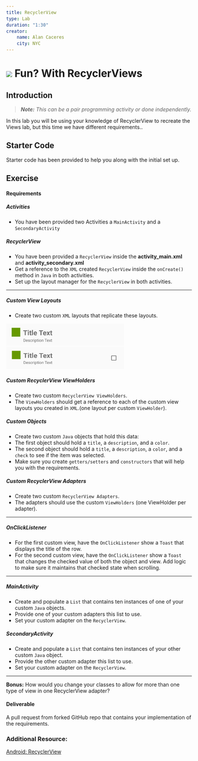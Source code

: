 ```yaml
---
title: RecyclerView
type: Lab
duration: "1:30"
creator:
    name: Alan Caceres
    city: NYC
---
```


# ![](https://ga-dash.s3.amazonaws.com/production/assets/logo-9f88ae6c9c3871690e33280fcf557f33.png) Fun? With RecyclerViews

## Introduction
> ***Note:*** _This can be a pair programming activity or done independently._

In this lab you will be using your knowledge of
RecyclerView to recreate the Views lab, but this time we have
different requirements..

## Starter Code
Starter code has been provided to help you along with the initial set up.

## Exercise

#### Requirements

##### Activities
- You have been provided two Activities a `MainActivity` and a `SecondaryActivity`

##### RecyclerView
- You have been provided a `RecyclerView` inside the **activity_main.xml** and **activity_secondary.xml**
- Get a reference to the `XML` created `RecyclerView` inside the `onCreate()` method in `Java` in both activities.
- Set up the layout manager for the `RecyclerView` in both activities.

---

##### Custom View Layouts
- Create two custom `XML` layouts that replicate these layouts.

<img src="screenshots/screen1.png" height="60px" width="320px"/>

<img src="screenshots/screen2.png" height="60px" width="320px"/>

##### Custom RecyclerView ViewHolders
- Create two custom `RecyclerView ViewHolders`.
- The `ViewHolders` should get a reference to each of the custom view layouts you created in `XML`.(one layout per custom `ViewHolder`).

##### Custom Objects
- Create two custom `Java` objects that hold this data:
- The first object should hold a `title`, a `description`, and a `color`.
- The second object should hold a `title`, a `description`, a `color`, and a `check` to see if the item was selected.
- Make sure you create `getters/setters` and `constructors` that will help you with the requirements.

##### Custom RecyclerView Adapters
- Create two custom `RecyclerView Adapters`.
- The adapters should use the custom `ViewHolders` (one ViewHolder per adapter).

---

##### OnClickListener
- For the first custom view, have the `OnClickListener` show a `Toast` that displays the title of the row.
- For the second custom view, have the `OnClickListener` show a `Toast` that changes the checked value of both the object and view. Add logic to make sure it maintains that checked state when scrolling.

---

##### MainActivity
- Create and populate a `List` that contains ten instances of one of your custom `Java` objects.
- Provide one of your custom adapters this list to use.
- Set your custom adapter on the `RecyclerView`.

##### SecondaryActivity
- Create and populate a `List` that contains ten instances of your other custom `Java` object.
- Provide the other custom adapter this list to use.
- Set your custom adapter on the `RecyclerView`.

---

**Bonus:**
How would you change your classes to allow for more than one type of view in one RecyclerView adapter?

#### Deliverable
A pull request from forked GitHub repo that contains your implementation of the requirements.

### Additional Resource:
[Android: RecyclerView](https://developer.android.com/training/material/lists-cards.html)
